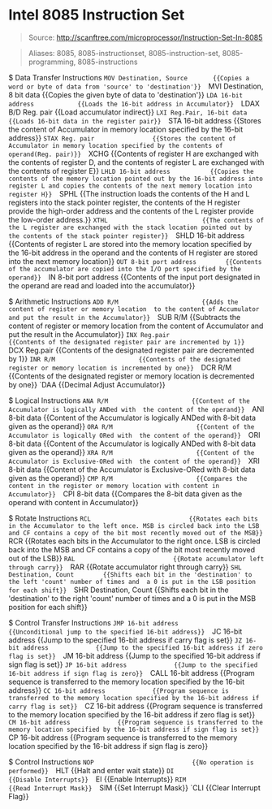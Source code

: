 # Intel 8085 Instruction Set

> Source: http://scanftree.com/microprocessor/Instruction-Set-In-8085

> Aliases: 8085, 8085-instructionset, 8085-instruction-set, 8085-programming, 8085-instructions

$ Data Transfer Instructions
    `MOV Destination, Source       {{Copies a word or byte of data from 'source' to 'destination'}} 
    `MVI Destination, 8 bit data   {{Copies the given byte of data  to 'destination'}} 
    `LDA 16-bit address            {{Loads the 16-bit address in Accumulator}} 
    `LDAX B/D Reg. pair            {{Load accumulator indirect}} 
    `LXI Reg.Pair, 16-bit data     {{Loads 16-bit data in the register pair}} 
    `STA 16-bit address            {{Stores the content of Accumulator in memory location specified by the 16-bit address}} 
    `STAX Reg. pair                {{Stores the content of Accumulator in memory location specified by the contents of operand(Reg. pair)}} 
    `XCHG                          {{Contents of register H are exchanged with the contents of register D, and the contents of register L are exchanged with the contents of register E}} 
    `LHLD 16-bit address           {{Copies the contents of the memory location pointed out by the 16-bit address into register L and copies the contents of the next memory location into register H}} 
    `SPHL                          {{The instruction loads the contents of the H and L registers into the stack pointer register, the contents of the H register provide the high-order address and the contents of the L register provide the low-order address.}} 
    `XTHL                          {{The contents of the L register are exchanged with the stack location pointed out by the contents of the stack pointer register}} 
    `SHLD 16-bit address           {{Contents of register L are stored into the memory location specified by the 16-bit address in the operand and the contents of H register are stored into the next memory location}} 
    `OUT 8-bit port address        {{Contents of the accumulator are copied into the I/O port specified by the operand}} 
    `IN 8-bit port address         {{Contents of the input port designated in the operand are read and loaded into the accumulator}} 

$ Arithmetic Instructions
    `ADD R/M                       {{Adds the content of register or memory location  to the content of Accumulator and put the result in the Accumulator}} 
    `SUB R/M                       {{Subtracts the content of register or memory location  from the content of Accumulator and put the result in the Accumulator}} 
    `INX Reg.pair                  {{Contents of the designated register pair are incremented by 1}} 
    `DCX Reg.pair                  {{Contents of the designated register pair are decremented by 1}} 
    `INR R/M                       {{Contents of the designated register or memory location is incremented by one}} 
    `DCR R/M                       {{Contents of the designated register or memory location  is decremented by one}} 
    `DAA                           {{Decimal Adjust Accumulator}} 

$ Logical Instructions
    `ANA R/M                       {{Content of the Accumulator is logically ANDed with  the content of the operand}} 
    `ANI 8-bit data                {{Content of the Accumulator is logically ANDed with 8-bit data given as the operand}} 
    `ORA R/M                       {{Content of the Accumulator is logically ORed with  the content of the operand}} 
    `ORI 8-bit data                {{Content of the Accumulator is logically ANDed with 8-bit data given as the operand}} 
    `XRA R/M                       {{Content of the Accumulator is Exclusive-ORed with  the content of the operand}} 
    `XRI 8-bit data                {{Content of the Accumulator is Exclusive-ORed with  8-bit data given as the operand}} 
    `CMP R/M                       {{Compares the content in the register or memory location with content in Accumulator}} 
    `CPI 8-bit data                {{Compares the 8-bit data given as the operand with content in Accumulator}} 

$ Rotate Instructions
    `RCL                           {{Rotates each bits in the Accumulator to the left once. MSB is circled back into the LSB and CF contains a copy of the bit most recently moved out of the MSB}} 
    `RCR                           {{Rotates each bits in the Accumulator to the right once. LSB is circled back into the MSB and CF contains a copy of the bit most recently moved out of the LSB}} 
    `RAL                           {{Rotate accumulator left through carry}} 
    `RAR                           {{Rotate accumulator right through carry}} 
    `SHL Destination, Count        {{Shifts each bit in the 'destination' to the left 'count' number of times and  a 0 is put in the LSB position for each shift}} 
    `SHR Destination, Count        {{Shifts each bit in the 'destination' to the right 'count' number of times and  a 0 is put in the MSB position for each shift}} 

$ Control Transfer Instructions
    `JMP 16-bit address            {{Unconditional jump to the specified 16-bit address}} 
    `JC 16-bit address             {{Jump to the specified 16-bit address if carry flag is set}} 
    `JZ 16-bit address             {{Jump to the specified 16-bit address if zero flag is set}} 
    `JM 16-bit address             {{Jump to the specified 16-bit address if sign flag is set}} 
    `JP 16-bit address             {{Jump to the specified 16-bit address if sign flag is zero}} 
    `CALL 16-bit address           {{Program sequence is transferred to the memory location specified by the 16-bit address}} 
    `CC 16-bit address             {{Program sequence is transferred to the memory location specified by the 16-bit address if carry flag is set}} 
    `CZ 16-bit address             {{Program sequence is transferred to the memory location specified by the 16-bit address if zero flag is set}} 
    `CM 16-bit address             {{Program sequence is transferred to the memory location specified by the 16-bit address if sign flag is set}} 
    `CP 16-bit address             {{Program sequence is transferred to the memory location specified by the 16-bit address if sign flag is zero}} 

$ Control Instructions
    `NOP                           {{No operation is performed}} 
    `HLT                           {{Halt and enter wait state}} 
    `DI                            {{Disable Interrupts}} 
    `EI                            {{Enable Interrupts}} 
    `RIM                           {{Read Interrupt Mask}} 
    `SIM                           {{Set Interrupt Mask}} 
    `CLI                           {{Clear Interrupt Flag}} 

